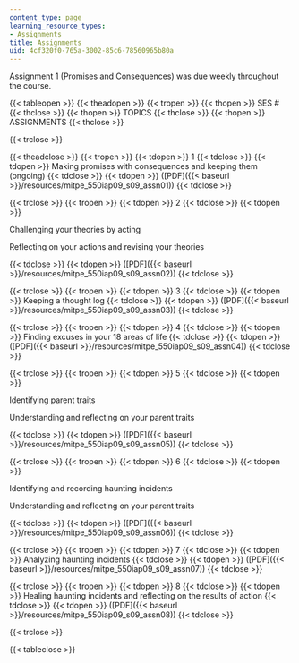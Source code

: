```yaml
---
content_type: page
learning_resource_types:
- Assignments
title: Assignments
uid: 4cf320f0-765a-3002-85c6-78560965b80a
---
```


Assignment 1 (Promises and Consequences) was due weekly throughout the course.

{{< tableopen >}}
{{< theadopen >}}
{{< tropen >}}
{{< thopen >}}
SES #
{{< thclose >}}
{{< thopen >}}
TOPICS
{{< thclose >}}
{{< thopen >}}
ASSIGNMENTS
{{< thclose >}}

{{< trclose >}}

{{< theadclose >}}
{{< tropen >}}
{{< tdopen >}}
1
{{< tdclose >}}
{{< tdopen >}}
Making promises with consequences and keeping them (ongoing)
{{< tdclose >}}
{{< tdopen >}}
([PDF]({{< baseurl >}}/resources/mitpe_550iap09_s09_assn01))
{{< tdclose >}}

{{< trclose >}}
{{< tropen >}}
{{< tdopen >}}
2
{{< tdclose >}}
{{< tdopen >}}


Challenging your theories by acting

Reflecting on your actions and revising your theories


{{< tdclose >}}
{{< tdopen >}}
([PDF]({{< baseurl >}}/resources/mitpe_550iap09_s09_assn02))
{{< tdclose >}}

{{< trclose >}}
{{< tropen >}}
{{< tdopen >}}
3
{{< tdclose >}}
{{< tdopen >}}
Keeping a thought log
{{< tdclose >}}
{{< tdopen >}}
([PDF]({{< baseurl >}}/resources/mitpe_550iap09_s09_assn03))
{{< tdclose >}}

{{< trclose >}}
{{< tropen >}}
{{< tdopen >}}
4
{{< tdclose >}}
{{< tdopen >}}
Finding excuses in your 18 areas of life
{{< tdclose >}}
{{< tdopen >}}
([PDF]({{< baseurl >}}/resources/mitpe_550iap09_s09_assn04))
{{< tdclose >}}

{{< trclose >}}
{{< tropen >}}
{{< tdopen >}}
5
{{< tdclose >}}
{{< tdopen >}}


Identifying parent traits

Understanding and reflecting on your parent traits


{{< tdclose >}}
{{< tdopen >}}
([PDF]({{< baseurl >}}/resources/mitpe_550iap09_s09_assn05))
{{< tdclose >}}

{{< trclose >}}
{{< tropen >}}
{{< tdopen >}}
6
{{< tdclose >}}
{{< tdopen >}}


Identifying and recording haunting incidents

Understanding and reflecting on your parent traits


{{< tdclose >}}
{{< tdopen >}}
([PDF]({{< baseurl >}}/resources/mitpe_550iap09_s09_assn06))
{{< tdclose >}}

{{< trclose >}}
{{< tropen >}}
{{< tdopen >}}
7
{{< tdclose >}}
{{< tdopen >}}
Analyzing haunting incidents
{{< tdclose >}}
{{< tdopen >}}
([PDF]({{< baseurl >}}/resources/mitpe_550iap09_s09_assn07))
{{< tdclose >}}

{{< trclose >}}
{{< tropen >}}
{{< tdopen >}}
8
{{< tdclose >}}
{{< tdopen >}}
Healing haunting incidents and reflecting on the results of action
{{< tdclose >}}
{{< tdopen >}}
([PDF]({{< baseurl >}}/resources/mitpe_550iap09_s09_assn08))
{{< tdclose >}}

{{< trclose >}}

{{< tableclose >}}